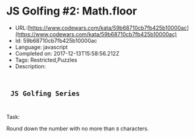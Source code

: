 # JS Golfing #2: Math.floor

 - URL:[https://www.codewars.com/kata/59b68710cb7fb425b10000ac](https://www.codewars.com/kata/59b68710cb7fb425b10000ac)
 - Id: 59b68710cb7fb425b10000ac
 - Language: javascript
 - Completed on: 2017-12-13T15:58:56.212Z
 - Tags: Restricted,Puzzles
 - Description:
<div> <code> <h2> JS Golfing Series </h2> </code> </div>

Task:

Round down the number with no more than <code>8</code> characters.

